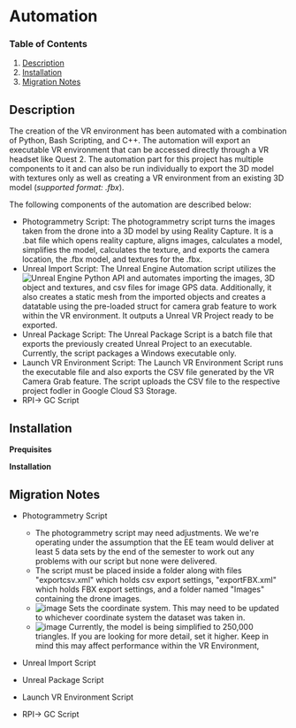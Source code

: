 # Automation

### Table of Contents
1. [Description](#Description)
3. [Installation](#Installation-Proccess) 
5. [Migration Notes](#Migration-Notes)


## Description
The creation of the VR environment has been automated with a combination of Python, Bash Scripting, and C++. The automation will export an executable VR environment that can be accessed directly through a VR headset like Quest 2. The automation part for this project has multiple components to it and can also be run individually to export the 3D model with textures only as well as creating a VR environment from an existing 3D model (*supported format: .fbx*). 

The following components of the automation are described below:

* Photogrammetry Script: The photogrammetry script turns the images taken from the drone into a 3D model by using Reality Capture. It is a .bat file which opens reality capture, aligns images, calculates a model, simplifies the model, calculates the texture, and exports the camera location, the .fbx model, and textures for the .fbx.
* Unreal Import Script: The Unreal Engine Automation script utilizes the ![Unreal Engine Python API](https://docs.unrealengine.com/4.27/en-US/PythonAPI/) and automates importing the images, 3D object and textures, and csv files for image GPS data. Additionally, it also creates a static mesh from the imported objects and creates a datatable using the pre-loaded struct for camera grab feature to work within the VR environment. It outputs a Unreal VR Project ready to be exported.
* Unreal Package Script: The Unreal Package Script is a batch file that exports the previously created Unreal Project to an executable. Currently, the script packages a Windows executable only. 
* Launch VR Environment Script: The Launch VR Environment Script runs the executable file and also exports the CSV file generated by the VR Camera Grab feature. The script uploads the CSV file to the respective project fodler in Google Cloud S3 Storage.
* RPI-> GC Script 
## Installation
**Prequisites**


**Installation**


## Migration Notes
* Photogrammetry Script
    * The photogrammetry script may need adjustments. We we're operating under the assumption that the EE team would deliver at least 5 data sets by the end of the semester to work out any problems with our script but none were delivered.
    * The script must be placed inside a folder along with files "exportcsv.xml" which holds csv export settings, "exportFBX.xml" which holds FBX export settings, and a folder named "Images" containing the drone images.
    * ![image](https://github.com/disaster-drone/automation/assets/94029910/6f1c4492-16df-4cc2-a35a-9083533e0b9d) Sets the coordinate system. This may need to be updated to whichever coordinate system the dataset was taken in.
    * ![image](https://github.com/disaster-drone/automation/assets/94029910/3cb0662b-d0ed-479d-91e2-47e7d3cfd1c0) Currently, the model is being simplified to 250,000 triangles. If you are looking for more detail, set it higher. Keep in mind this may affect performance within the VR Environment,



* Unreal Import Script
* Unreal Package Script
* Launch VR Environment Script
* RPI-> GC Script 
